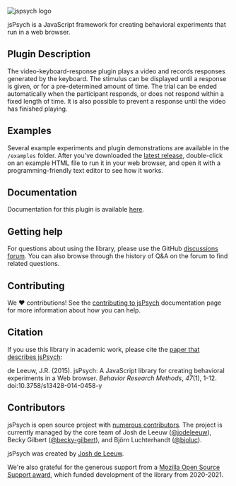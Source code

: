 ![jspsych logo](http://www.jspsych.org/7.0/img/jspsych-logo.jpg)

jsPsych is a JavaScript framework for creating behavioral experiments that run in a web browser.

## Plugin Description

The video-keyboard-response plugin plays a video and records responses generated by the keyboard. The stimulus can be displayed until a response is given, or for a pre-determined amount of time. The trial can be ended automatically when the participant responds, or does not respond within a fixed length of time. It is also possible to prevent a response until the video has finished playing.

## Examples

Several example experiments and plugin demonstrations are available in the `/examples` folder.
After you've downloaded the [latest release](https://github.com/jspsych/jsPsych/releases), double-click on an example HTML file to run it in your web browser, and open it with a programming-friendly text editor to see how it works.

## Documentation

Documentation for this plugin is available [here](https://www.jspsych.org/latest/plugins/video-keyboard-response).

## Getting help

For questions about using the library, please use the GitHub [discussions forum](https://github.com/jspsych/jsPsych/discussions).
You can also browse through the history of Q&A on the forum to find related questions.

## Contributing

We :heart: contributions!
See the [contributing to jsPsych](https://www.jspsych.org/latest/developers/contributing/) documentation page for more information about how you can help.

## Citation

If you use this library in academic work, please cite the [paper that describes jsPsych](http://link.springer.com/article/10.3758%2Fs13428-014-0458-y):

de Leeuw, J.R. (2015). jsPsych: A JavaScript library for creating behavioral experiments in a Web browser. _Behavior Research Methods_, _47_(1), 1-12. doi:10.3758/s13428-014-0458-y

## Contributors

jsPsych is open source project with [numerous contributors](https://github.com/jspsych/jsPsych/graphs/contributors).
The project is currently managed by the core team of Josh de Leeuw ([@jodeleeuw](https://github.com/jodeleeuw)), Becky Gilbert ([@becky-gilbert](https://github.com/becky-gilbert)), and Björn Luchterhandt ([@bjoluc](https://github.com/bjoluc)).

jsPsych was created by [Josh de Leeuw](http://www.twitter.com/joshdeleeuw).

We're also grateful for the generous support from a [Mozilla Open Source Support award](https://www.mozilla.org/en-US/moss/), which funded development of the library from 2020-2021.
